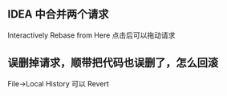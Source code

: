 

## IDEA 中合并两个请求
Interactively Rebase from Here 点击后可以拖动请求

## 误删掉请求，顺带把代码也误删了，怎么回滚
File->Local History 可以 Revert